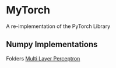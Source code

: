 # MyTorch
A re-implementation of the PyTorch Library

## Numpy Implementations
Folders [Multi Layer Perceptron](MyTorch/tree/main/Multi%20Layer%20Perceptron)
